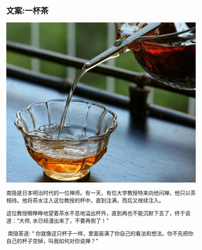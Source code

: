 ## 文案:一杯茶

![一杯茶](一杯茶.jpg)




​	南隐是日本明治时代的一位禅师。有一天，有位大学教授特来向他问禅，他只以茶相待。他将茶水注入这位教授的杯中，直到注满，而后又继续注入。



​	这位教授眼睁睁地望着茶水不息地溢出杯外，直到再也不能沉默下去了，终于说道：“大师,	水已经漫出来了，不要再倒了！”



​	南隐答道:  “ 你就像这只杯子一样，里面装满了你自己的看法和想法。你不先把你自己的杯子空掉，叫我如何对你说禅？”
